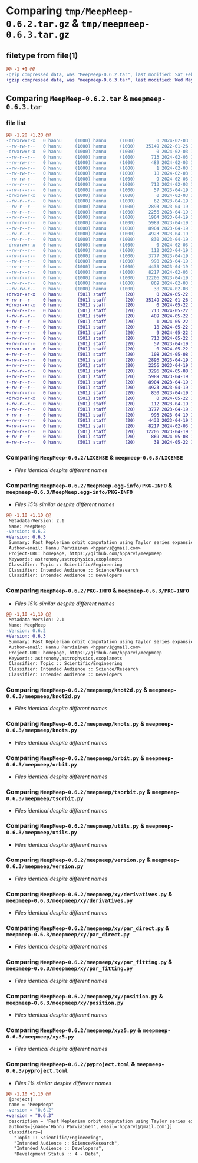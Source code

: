 # Comparing `tmp/MeepMeep-0.6.2.tar.gz` & `tmp/meepmeep-0.6.3.tar.gz`

## filetype from file(1)

```diff
@@ -1 +1 @@
-gzip compressed data, was "MeepMeep-0.6.2.tar", last modified: Sat Feb  3 18:52:01 2024, max compression
+gzip compressed data, was "meepmeep-0.6.3.tar", last modified: Wed May 22 13:49:26 2024, max compression
```

## Comparing `MeepMeep-0.6.2.tar` & `meepmeep-0.6.3.tar`

### file list

```diff
@@ -1,28 +1,28 @@
-drwxrwxr-x   0 hannu     (1000) hannu     (1000)        0 2024-02-03 18:52:01.700466 MeepMeep-0.6.2/
--rw-rw-r--   0 hannu     (1000) hannu     (1000)    35149 2022-01-26 19:18:59.000000 MeepMeep-0.6.2/LICENSE
-drwxrwxr-x   0 hannu     (1000) hannu     (1000)        0 2024-02-03 18:52:01.700466 MeepMeep-0.6.2/MeepMeep.egg-info/
--rw-r--r--   0 hannu     (1000) hannu     (1000)      713 2024-02-03 18:52:01.000000 MeepMeep-0.6.2/MeepMeep.egg-info/PKG-INFO
--rw-rw-r--   0 hannu     (1000) hannu     (1000)      489 2024-02-03 18:52:01.000000 MeepMeep-0.6.2/MeepMeep.egg-info/SOURCES.txt
--rw-rw-r--   0 hannu     (1000) hannu     (1000)        1 2024-02-03 18:52:01.000000 MeepMeep-0.6.2/MeepMeep.egg-info/dependency_links.txt
--rw-rw-r--   0 hannu     (1000) hannu     (1000)       18 2024-02-03 18:52:01.000000 MeepMeep-0.6.2/MeepMeep.egg-info/requires.txt
--rw-rw-r--   0 hannu     (1000) hannu     (1000)        9 2024-02-03 18:52:01.000000 MeepMeep-0.6.2/MeepMeep.egg-info/top_level.txt
--rw-r--r--   0 hannu     (1000) hannu     (1000)      713 2024-02-03 18:52:01.700466 MeepMeep-0.6.2/PKG-INFO
--rw-r--r--   0 hannu     (1000) hannu     (1000)       57 2023-04-19 11:48:24.000000 MeepMeep-0.6.2/README.md
-drwxrwxr-x   0 hannu     (1000) hannu     (1000)        0 2024-02-03 18:52:01.700466 MeepMeep-0.6.2/meepmeep/
--rw-r--r--   0 hannu     (1000) hannu     (1000)       62 2023-04-19 11:48:24.000000 MeepMeep-0.6.2/meepmeep/__init__.py
--rw-r--r--   0 hannu     (1000) hannu     (1000)     2893 2023-04-19 11:48:24.000000 MeepMeep-0.6.2/meepmeep/knot2d.py
--rw-r--r--   0 hannu     (1000) hannu     (1000)     2256 2023-04-19 11:48:24.000000 MeepMeep-0.6.2/meepmeep/knots.py
--rw-r--r--   0 hannu     (1000) hannu     (1000)     1904 2023-04-19 11:48:24.000000 MeepMeep-0.6.2/meepmeep/newton.py
--rw-r--r--   0 hannu     (1000) hannu     (1000)     5989 2023-04-19 11:48:24.000000 MeepMeep-0.6.2/meepmeep/orbit.py
--rw-r--r--   0 hannu     (1000) hannu     (1000)     8904 2023-04-19 11:48:24.000000 MeepMeep-0.6.2/meepmeep/tsorbit.py
--rw-r--r--   0 hannu     (1000) hannu     (1000)     4923 2023-04-19 11:48:24.000000 MeepMeep-0.6.2/meepmeep/utils.py
--rw-r--r--   0 hannu     (1000) hannu     (1000)      830 2023-04-19 11:48:24.000000 MeepMeep-0.6.2/meepmeep/version.py
-drwxrwxr-x   0 hannu     (1000) hannu     (1000)        0 2024-02-03 18:52:01.700466 MeepMeep-0.6.2/meepmeep/xy/
--rw-r--r--   0 hannu     (1000) hannu     (1000)      112 2023-04-19 11:48:24.000000 MeepMeep-0.6.2/meepmeep/xy/__init__.py
--rw-r--r--   0 hannu     (1000) hannu     (1000)     3777 2023-04-19 11:48:24.000000 MeepMeep-0.6.2/meepmeep/xy/derivatives.py
--rw-r--r--   0 hannu     (1000) hannu     (1000)      998 2023-04-19 11:48:24.000000 MeepMeep-0.6.2/meepmeep/xy/par_direct.py
--rw-r--r--   0 hannu     (1000) hannu     (1000)     4433 2023-04-19 11:48:24.000000 MeepMeep-0.6.2/meepmeep/xy/par_fitting.py
--rw-r--r--   0 hannu     (1000) hannu     (1000)     8217 2024-02-03 18:50:02.000000 MeepMeep-0.6.2/meepmeep/xy/position.py
--rw-r--r--   0 hannu     (1000) hannu     (1000)    12206 2023-04-19 11:48:24.000000 MeepMeep-0.6.2/meepmeep/xyz5.py
--rw-r--r--   0 hannu     (1000) hannu     (1000)      869 2024-02-03 18:51:24.000000 MeepMeep-0.6.2/pyproject.toml
--rw-rw-r--   0 hannu     (1000) hannu     (1000)       38 2024-02-03 18:52:01.700466 MeepMeep-0.6.2/setup.cfg
+drwxr-xr-x   0 hannu      (501) staff       (20)        0 2024-05-22 13:49:26.929974 meepmeep-0.6.3/
+-rw-r--r--   0 hannu      (501) staff       (20)    35149 2022-01-26 19:18:59.000000 meepmeep-0.6.3/LICENSE
+drwxr-xr-x   0 hannu      (501) staff       (20)        0 2024-05-22 13:49:26.928314 meepmeep-0.6.3/MeepMeep.egg-info/
+-rw-r--r--   0 hannu      (501) staff       (20)      713 2024-05-22 13:49:26.000000 meepmeep-0.6.3/MeepMeep.egg-info/PKG-INFO
+-rw-r--r--   0 hannu      (501) staff       (20)      489 2024-05-22 13:49:26.000000 meepmeep-0.6.3/MeepMeep.egg-info/SOURCES.txt
+-rw-r--r--   0 hannu      (501) staff       (20)        1 2024-05-22 13:49:26.000000 meepmeep-0.6.3/MeepMeep.egg-info/dependency_links.txt
+-rw-r--r--   0 hannu      (501) staff       (20)       18 2024-05-22 13:49:26.000000 meepmeep-0.6.3/MeepMeep.egg-info/requires.txt
+-rw-r--r--   0 hannu      (501) staff       (20)        9 2024-05-22 13:49:26.000000 meepmeep-0.6.3/MeepMeep.egg-info/top_level.txt
+-rw-r--r--   0 hannu      (501) staff       (20)      713 2024-05-22 13:49:26.929130 meepmeep-0.6.3/PKG-INFO
+-rw-r--r--   0 hannu      (501) staff       (20)       57 2023-04-19 11:48:24.000000 meepmeep-0.6.3/README.md
+drwxr-xr-x   0 hannu      (501) staff       (20)        0 2024-05-22 13:49:26.924069 meepmeep-0.6.3/meepmeep/
+-rw-r--r--   0 hannu      (501) staff       (20)      108 2024-05-08 16:07:49.000000 meepmeep-0.6.3/meepmeep/__init__.py
+-rw-r--r--   0 hannu      (501) staff       (20)     2893 2023-04-19 11:48:24.000000 meepmeep-0.6.3/meepmeep/knot2d.py
+-rw-r--r--   0 hannu      (501) staff       (20)     2256 2023-04-19 11:48:24.000000 meepmeep-0.6.3/meepmeep/knots.py
+-rw-r--r--   0 hannu      (501) staff       (20)     3296 2024-05-08 16:07:49.000000 meepmeep-0.6.3/meepmeep/newton.py
+-rw-r--r--   0 hannu      (501) staff       (20)     5989 2023-04-19 11:48:24.000000 meepmeep-0.6.3/meepmeep/orbit.py
+-rw-r--r--   0 hannu      (501) staff       (20)     8904 2023-04-19 11:48:24.000000 meepmeep-0.6.3/meepmeep/tsorbit.py
+-rw-r--r--   0 hannu      (501) staff       (20)     4923 2023-04-19 11:48:24.000000 meepmeep-0.6.3/meepmeep/utils.py
+-rw-r--r--   0 hannu      (501) staff       (20)      830 2023-04-19 11:48:24.000000 meepmeep-0.6.3/meepmeep/version.py
+drwxr-xr-x   0 hannu      (501) staff       (20)        0 2024-05-22 13:49:26.927230 meepmeep-0.6.3/meepmeep/xy/
+-rw-r--r--   0 hannu      (501) staff       (20)      112 2023-04-19 11:48:24.000000 meepmeep-0.6.3/meepmeep/xy/__init__.py
+-rw-r--r--   0 hannu      (501) staff       (20)     3777 2023-04-19 11:48:24.000000 meepmeep-0.6.3/meepmeep/xy/derivatives.py
+-rw-r--r--   0 hannu      (501) staff       (20)      998 2023-04-19 11:48:24.000000 meepmeep-0.6.3/meepmeep/xy/par_direct.py
+-rw-r--r--   0 hannu      (501) staff       (20)     4433 2023-04-19 11:48:24.000000 meepmeep-0.6.3/meepmeep/xy/par_fitting.py
+-rw-r--r--   0 hannu      (501) staff       (20)     8217 2024-02-03 18:50:02.000000 meepmeep-0.6.3/meepmeep/xy/position.py
+-rw-r--r--   0 hannu      (501) staff       (20)    12206 2023-04-19 11:48:24.000000 meepmeep-0.6.3/meepmeep/xyz5.py
+-rw-r--r--   0 hannu      (501) staff       (20)      869 2024-05-08 16:10:20.000000 meepmeep-0.6.3/pyproject.toml
+-rw-r--r--   0 hannu      (501) staff       (20)       38 2024-05-22 13:49:26.930145 meepmeep-0.6.3/setup.cfg
```

### Comparing `MeepMeep-0.6.2/LICENSE` & `meepmeep-0.6.3/LICENSE`

 * *Files identical despite different names*

### Comparing `MeepMeep-0.6.2/MeepMeep.egg-info/PKG-INFO` & `meepmeep-0.6.3/MeepMeep.egg-info/PKG-INFO`

 * *Files 15% similar despite different names*

```diff
@@ -1,10 +1,10 @@
 Metadata-Version: 2.1
 Name: MeepMeep
-Version: 0.6.2
+Version: 0.6.3
 Summary: Fast Keplerian orbit computation using Taylor series expansions.
 Author-email: Hannu Parviainen <hpparvi@gmail.com>
 Project-URL: homepage, https://github.com/hpparvi/meepmeep
 Keywords: astronomy,astrophysics,exoplanets
 Classifier: Topic :: Scientific/Engineering
 Classifier: Intended Audience :: Science/Research
 Classifier: Intended Audience :: Developers
```

### Comparing `MeepMeep-0.6.2/PKG-INFO` & `meepmeep-0.6.3/PKG-INFO`

 * *Files 15% similar despite different names*

```diff
@@ -1,10 +1,10 @@
 Metadata-Version: 2.1
 Name: MeepMeep
-Version: 0.6.2
+Version: 0.6.3
 Summary: Fast Keplerian orbit computation using Taylor series expansions.
 Author-email: Hannu Parviainen <hpparvi@gmail.com>
 Project-URL: homepage, https://github.com/hpparvi/meepmeep
 Keywords: astronomy,astrophysics,exoplanets
 Classifier: Topic :: Scientific/Engineering
 Classifier: Intended Audience :: Science/Research
 Classifier: Intended Audience :: Developers
```

### Comparing `MeepMeep-0.6.2/meepmeep/knot2d.py` & `meepmeep-0.6.3/meepmeep/knot2d.py`

 * *Files identical despite different names*

### Comparing `MeepMeep-0.6.2/meepmeep/knots.py` & `meepmeep-0.6.3/meepmeep/knots.py`

 * *Files identical despite different names*

### Comparing `MeepMeep-0.6.2/meepmeep/orbit.py` & `meepmeep-0.6.3/meepmeep/orbit.py`

 * *Files identical despite different names*

### Comparing `MeepMeep-0.6.2/meepmeep/tsorbit.py` & `meepmeep-0.6.3/meepmeep/tsorbit.py`

 * *Files identical despite different names*

### Comparing `MeepMeep-0.6.2/meepmeep/utils.py` & `meepmeep-0.6.3/meepmeep/utils.py`

 * *Files identical despite different names*

### Comparing `MeepMeep-0.6.2/meepmeep/version.py` & `meepmeep-0.6.3/meepmeep/version.py`

 * *Files identical despite different names*

### Comparing `MeepMeep-0.6.2/meepmeep/xy/derivatives.py` & `meepmeep-0.6.3/meepmeep/xy/derivatives.py`

 * *Files identical despite different names*

### Comparing `MeepMeep-0.6.2/meepmeep/xy/par_direct.py` & `meepmeep-0.6.3/meepmeep/xy/par_direct.py`

 * *Files identical despite different names*

### Comparing `MeepMeep-0.6.2/meepmeep/xy/par_fitting.py` & `meepmeep-0.6.3/meepmeep/xy/par_fitting.py`

 * *Files identical despite different names*

### Comparing `MeepMeep-0.6.2/meepmeep/xy/position.py` & `meepmeep-0.6.3/meepmeep/xy/position.py`

 * *Files identical despite different names*

### Comparing `MeepMeep-0.6.2/meepmeep/xyz5.py` & `meepmeep-0.6.3/meepmeep/xyz5.py`

 * *Files identical despite different names*

### Comparing `MeepMeep-0.6.2/pyproject.toml` & `meepmeep-0.6.3/pyproject.toml`

 * *Files 1% similar despite different names*

```diff
@@ -1,10 +1,10 @@
 [project]
 name = "MeepMeep"
-version = "0.6.2"
+version = "0.6.3"
 description = 'Fast Keplerian orbit computation using Taylor series expansions.'
 authors=[{name='Hannu Parviainen', email='hpparvi@gmail.com'}]
 classifiers=[
   "Topic :: Scientific/Engineering",
   "Intended Audience :: Science/Research",
   "Intended Audience :: Developers",
   "Development Status :: 4 - Beta",
```

